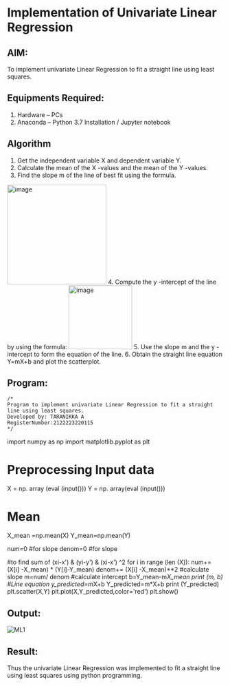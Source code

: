 # Implementation of Univariate Linear Regression
## AIM:
To implement univariate Linear Regression to fit a straight line using least squares.

## Equipments Required:
1. Hardware – PCs
2. Anaconda – Python 3.7 Installation / Jupyter notebook

## Algorithm
1. Get the independent variable X and dependent variable Y.
2. Calculate the mean of the X -values and the mean of the Y -values.
3. Find the slope m of the line of best fit using the formula. 
<img width="231" alt="image" src="https://user-images.githubusercontent.com/93026020/192078527-b3b5ee3e-992f-46c4-865b-3b7ce4ac54ad.png">
4. Compute the y -intercept of the line by using the formula:
<img width="148" alt="image" src="https://user-images.githubusercontent.com/93026020/192078545-79d70b90-7e9d-4b85-9f8b-9d7548a4c5a4.png">
5. Use the slope m and the y -intercept to form the equation of the line.
6. Obtain the straight line equation Y=mX+b and plot the scatterplot.

## Program:
```
/*
Program to implement univariate Linear Regression to fit a straight line using least squares.
Developed by: TARANIKKA A
RegisterNumber:2122223220115  
*/
```

import numpy as np
import matplotlib.pyplot as plt
# Preprocessing Input data
X = np. array (eval (input()))
Y = np. array(eval (input()))
# Mean
X_mean =np.mean(X)
Y_mean=np.mean(Y) 

num=0 #for slope
denom=0 #for slope

#to find sum of (xi-x') & (yi-y') & (xi-x') ^2
for i in range (len (X)):
    num+= (X[i] -X_mean) * (Y[i]-Y_mean)
    denom+= (X[i] -X_mean)**2 #calculate slope
m=num/ denom #calculate intercept
b=Y_mean-m*X_mean
print (m, b) 
#Line equation y_predicted=m*X+b
Y_predicted=m*X+b
print (Y_predicted)
plt.scatter(X,Y)
plt.plot(X,Y_predicted,color='red')
plt.show()




## Output:
![ML1](https://github.com/user-attachments/assets/7a147425-8b54-46a7-ba61-f60bf965ff8a)



## Result:
Thus the univariate Linear Regression was implemented to fit a straight line using least squares using python programming.
